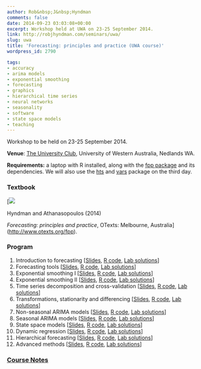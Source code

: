 ```yaml
---
author: Rob&nbsp;J&nbsp;Hyndman
comments: false
date: 2014-09-23 03:03:08+00:00
excerpt: Workshop held at UWA on 23-25 September 2014.
link: http://robjhyndman.com/seminars/uwa/
slug: uwa
title: 'Forecasting: principles and practice (UWA course)'
wordpress_id: 2790

tags:
- accuracy
- arima models
- exponential smoothing
- forecasting
- graphics
- hierarchical time series
- neural networks
- seasonality
- software
- state space models
- teaching
---
```


Workshop to be held on 23-25 September 2014.

**Venue**: [The University Club](http://www.universityclub.uwa.edu.au/), University of Western Australia, Nedlands WA.

**Requirements:** a laptop with R installed, along with the [fpp package](http://cran.rstudio.com/package=fpp) and its dependencies. We will also use the [hts](http://cran.rstudio.com/package=hts) and [vars](http://cran.rstudio.com/package=vars) package on the third day.


### Textbook

[![](/img/fppcover.jpg)

Hyndman and Athanasopoulos (2014)

_Forecasting: principles and practice_,
OTexts: Melbourne, Australia](http://www.otexts.org/fpp).
  
  
### Program

	
  1. Introduction to forecasting [[Slides](/uwafiles/1-Intro.pdf), [R code](/uwafiles/Class1.R), [Lab solutions](/uwafiles/exercises1.R)]
  2. Forecasting tools [[Slides](/uwafiles/2-Toolbox.pdf), [R code](/uwafiles/Class2.R), [Lab solutions](/uwafiles/exercises2.R)]
  3. Exponential smoothing I [[Slides](/uwafiles/3-ExponentialSmoothing.pdf), [R code](/uwafiles/Class3.R), [Lab solutions](/uwafiles/exercises3.R)]
  4. Exponential smoothing II [[Slides](/uwafiles/4-ExponentialSmoothing.pdf), [R code](/uwafiles/Class4.R), [Lab solutions](/uwafiles/exercises4.R)]
  5. Time series decomposition and cross-validation [[Slides](/uwafiles/5-Cross-validation.pdf), [R code](/uwafiles/Class5.R), [Lab solutions](/uwafiles/exercises5.R)]
  6. Transformations, stationarity and differencing [[Slides](/uwafiles/6-Stationarity-Transformations-Differencing.pdf), [R code](/uwafiles/Class6.R), [Lab solutions](/uwafiles/exercises6.R)]
  7. Non-seasonal ARIMA models [[Slides](/uwafiles/7-Nonseasonal-ARIMA.pdf), [R code](/uwafiles/Class7.R), [Lab solutions](/uwafiles/exercises7.R)]
  8. Seasonal ARIMA models [[Slides](/uwafiles/8-Seasonal-ARIMA.pdf), [R code](/uwafiles/Class8.R), [Lab solutions](/uwafiles/exercises8.R)]
  9. State space models [[Slides](/uwafiles/9-StateSpaceModels.pdf), [R code](/uwafiles/Class9.R), [Lab solutions](/uwafiles/exercises9.R)]
  10. Dynamic regression [[Slides](/uwafiles/10-Dynamic-Regression.pdf), [R code](/uwafiles/Class10.R), [Lab solutions](/uwafiles/exercises10.R)]
  11. Hierarchical forecasting [[Slides](/uwafiles/11-Hierarchical.pdf), [R code](/uwafiles/Class11.R), [Lab solutions](/uwafiles/exercises11.R)]
  12. Advanced methods [[Slides](/uwafiles/12-Advanced.pdf), [R code](/uwafiles/Class12.R), [Lab solutions](/uwafiles/exercises12.R)]

### [Course Notes](/uwafiles/fpp-notes.pdf)

